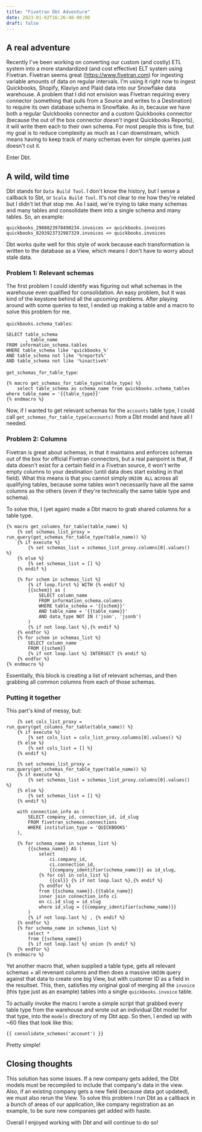 ```yaml
---
title: "Fivetran Dbt Adventure"
date: 2023-01-02T16:26:48-08:00
draft: false
---
```


## A real adventure

Recently I've been working on converting our custom (and costly) ETL system into a more standardized (and cost effective) ELT system using Fivetran. Fivetran seems great (https://www.fivetran.com) for ingesting variable amounts of data on regular intervals. I'm using it right now to ingest Quickbooks, Shopify, Klaviyo and Plaid data into our Snowflake data warehouse. A problem that I did not envision was Fivetran requiring every connector (something that pulls from a Source and writes to a Destination) to require its own database schema in Snowflake. As in, because we have both a regular Quickbooks connector and a _custom_ Quickbooks connector (because the out of the box connector _doesn't_ ingest Quickbooks Reports), it will write them each to their own schema. For most people this is fine, but my goal is to reduce complexity as much as I can downstream, which means having to keep track of many schemas even for simple queries just doesn't cut it.

Enter Dbt.

## A wild, wild time

Dbt stands for `Data Build Tool`. I don't know the history, but I sense a callback to Sbt, or `Scala Build Tool`. It's not clear to me how they're related but I didn't let that stop me. As I said, we're trying to take many schemas and many tables and consolidate them into a single schema and many tables. So, an example:

```
quickbooks_2980823978490234.invoices => quickbooks.invoices
quickbooks_8293923732987329.invoices => quickbooks.invoices
```

Dbt works quite well for this style of work because each transformation is written to the database as a View, which means I don't have to worry about stale data.

### Problem 1: Relevant schemas
The first problem I could identify was figuring out what schemas in the warehouse even qualified for consolidation. An easy problem, but it was kind of the keystone behind all the upcoming problems. After playing around with some queries to test, I ended up making a table and a macro to solve this problem for me.

`quickbooks.schema_tables`:

```
SELECT table_schema
       , table_name 
FROM information_schema.tables 
WHERE table_schema like 'quickbooks_%' 
AND table_schema not like '%reports%'
AND table_schema not like '%inactive%'
```

`get_schemas_for_table_type`:

```
{% macro get_schemas_for_table_type(table_type) %}
    select table_schema as schema_name from quickbooks.schema_tables where table_name = '{{table_type}}'
{% endmacro %}
```

Now, if I wanted to get relevant schemas for the `accounts` table type, I could call `get_schemas_for_table_type(accounts)` from a Dbt model and have all I needed.

### Problem 2: Columns

Fivetran is great about schemas, in that it maintains and enforces schemas out of the box for official Fivetran connectors, but a real painpoint is that, if data doesn't exist for a certain field in a Fivetran source, it won't write empty columns to your destination (until data does start existing in that field). What this means is that you cannot simply `UNION ALL` across all qualifying tables, because some tables won't necessarily have all the same columns as the others (even if they're technically the same table type and schema).

To solve this, I (yet again) made a Dbt macro to grab shared columns for a table type.

```
{% macro get_columns_for_table(table_name) %}
    {% set schemas_list_proxy = run_query(get_schemas_for_table_type(table_name)) %}
    {% if execute %}
        {% set schemas_list = schemas_list_proxy.columns[0].values() %}
    {% else %}
        {% set schemas_list = [] %}
    {% endif %}

    {% for schem in schemas_list %}
        {% if loop.first %} WITH {% endif %}
        {{schem}} as (
            SELECT column_name
            FROM information_schema.columns
            WHERE table_schema = '{{schem}}'
            AND table_name = '{{table_name}}'
            AND data_type NOT IN ('json', 'jsonb')
        )
        {% if not loop.last %},{% endif %}
    {% endfor %}
    {% for schem in schemas_list %}
        SELECT column_name
        FROM {{schem}}
        {% if not loop.last %} INTERSECT {% endif %}
    {% endfor %}
{% endmacro %}
```

Essentially, this block is creating a list of relevant schemas, and then grabbing all common columns from each of those schemas.


### Putting it together

This part's kind of messy, but:

```{% macro consolidate_schemas(table_name) %}
    {% set cols_list_proxy = run_query(get_columns_for_table(table_name)) %}
    {% if execute %}
        {% set cols_list = cols_list_proxy.columns[0].values() %}
    {% else %}
        {% set cols_list = [] %}
    {% endif %}

    {% set schemas_list_proxy = run_query(get_schemas_for_table_type(table_name)) %}
    {% if execute %}
        {% set schemas_list = schemas_list_proxy.columns[0].values() %}
    {% else %}
        {% set schemas_list = [] %}
    {% endif %}

    with connection_info as (
        SELECT company_id, connection_id, id_slug
        FROM fivetran_schemas.connections
        WHERE institution_type = 'QUICKBOOKS'
    ),

    {% for schema_name in schemas_list %}
        {{schema_name}} AS (
            select 
                ci.company_id,
                ci.connection_id,
                {{company_identifier(schema_name)}} as id_slug,
            {% for col in cols_list %}
                {{col}} {% if not loop.last %},{% endif %}
            {% endfor %}
            from {{schema_name}}.{{table_name}}
            inner join connection_info ci
            on ci.id_slug = id_slug
            where id_slug = {{company_identifier(schema_name)}}
        )
        {% if not loop.last %} , {% endif %}
    {% endfor %}
    {% for schema_name in schemas_list %}
        select *
        from {{schema_name}}
        {% if not loop.last %} union {% endif %}
    {% endfor %}
{% endmacro %}
```

Yet another macro that, when supplied a table type, gets all relevant schemas + all revenant columns and then does a massive `UNION` query against that data to create one big View, but with customer ID as a field in the resultset.
This, then, satisfies my original goal of merging all the `invoice` (this type just as an example) tables into a single `quickbooks.invoice` table.

To actually invoke the macro I wrote a simple script that grabbed every table type from the warehouse and wrote out an individual Dbt model for that type, into the `models` directory of my Dbt app. So then, I ended up with ~60 files that look like this:

```
{{ consolidate_schemas('account') }}
```

Pretty simple!

## Closing thoughts

This solution has some issues. If a new company gets added, the Dbt models must be recompiled to include that company's data in the view. Also, if an existing company gets a new field (because data got updated), we must also rerun the View. To solve this problem I run Dbt as a callback in a bunch of areas of our application, like company registration as an example, to be sure new companies get added with haste.

Overall I enjoyed working with Dbt and will continue to do so!